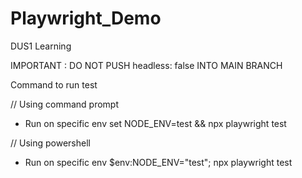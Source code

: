 # Playwright_Demo
DUS1 Learning

IMPORTANT : DO NOT PUSH headless: false INTO MAIN BRANCH

Command to run test 

// Using command prompt

- Run on specific env 
    set NODE_ENV=test && npx playwright test

// Using powershell

- Run on specific env 
    $env:NODE_ENV="test"; npx playwright test


